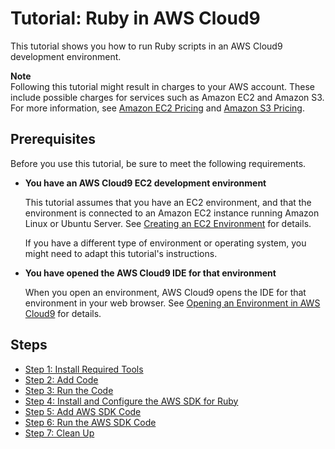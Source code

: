 # Tutorial: Ruby in AWS Cloud9<a name="tutorial-ruby"></a>

This tutorial shows you how to run Ruby scripts in an AWS Cloud9 development environment\.

**Note**  
Following this tutorial might result in charges to your AWS account\. These include possible charges for services such as Amazon EC2 and Amazon S3\. For more information, see [Amazon EC2 Pricing](https://aws.amazon.com/ec2/pricing/) and [Amazon S3 Pricing](https://aws.amazon.com/s3/pricing/)\.

## Prerequisites<a name="tutorial-ruby-prereqs"></a>

Before you use this tutorial, be sure to meet the following requirements\.
+ **You have an AWS Cloud9 EC2 development environment**

  This tutorial assumes that you have an EC2 environment, and that the environment is connected to an Amazon EC2 instance running Amazon Linux or Ubuntu Server\. See [Creating an EC2 Environment](create-environment-main.md) for details\.

  If you have a different type of environment or operating system, you might need to adapt this tutorial's instructions\.
+ **You have opened the AWS Cloud9 IDE for that environment**

  When you open an environment, AWS Cloud9 opens the IDE for that environment in your web browser\. See [Opening an Environment in AWS Cloud9](open-environment.md) for details\.

## Steps<a name="tutorial-ruby-steps"></a>
+ [Step 1: Install Required Tools](tutorial-ruby-install.md)
+ [Step 2: Add Code](tutorial-ruby-code.md)
+ [Step 3: Run the Code](tutorial-ruby-run.md)
+ [Step 4: Install and Configure the AWS SDK for Ruby](tutorial-ruby-sdk.md)
+ [Step 5: Add AWS SDK Code](tutorial-ruby-sdk-code.md)
+ [Step 6: Run the AWS SDK Code](tutorial-ruby-sdk-run.md)
+ [Step 7: Clean Up](tutorial-ruby-clean-up.md)